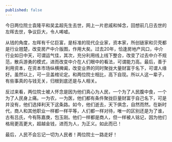 ```yaml
---
published: false
---
```

今日两位院士袁隆平和吴孟超先生去世，网上一片悲戚和悼念，回想前几日去世的左晖去世，争议巨大，令人唏嘘。

从钱的角度，左晖有千亿巨富，是标准的现代企业家，资本家，所创链家和贝壳都是行业翘楚，改变房产中介版图，作用大矣。过去20年，恰逢房地产风口，中介行业如日中天，可谓运气佳，其次，充分利用线上线下整合，改变了过去中介不规范，散兵游勇的模式，进而改变中介在人们眼中的看法，可谓能力高。最后，善于利用资本，在资本市场纵横捭阖，改变业界的同时聚拢大量财富于名下，可谓人缘好。虽然以上，可一旦盖棺论定。和两位院士相比，高下自现。所以人这一辈子，有些事真的与钱无关，归根到底还是与人相关。

反过来看，两位院士被人怀念是因为他们真心为人民，一个为了人民腹中食，一个为了人民身上痛。一为农，一为医，他们都有条件聚拢巨量财富于自己名下，可是并没有，他们选择利天下这条路。如今，他们逝去，天下俱念，自然而然。在新时代，商人和其他职业一样都一样平等，人们都一样对待，唯一的区别还是为了谁，古有吕氏，今有陈嘉庚，包玉刚。他们一样都是商人，但一样被人铭记，因为他们格局更高更大，超越金钱，进而为人，为正义。如此而已！

最后，人民不会忘记一切为人民者！两位院士一路走好！
